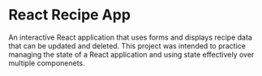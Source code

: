 # React Recipe App
An interactive React application that uses forms and displays recipe data that can be updated and deleted. This project was intended to practice managing the state of a React application and using state effectively over multiple componenets. 
